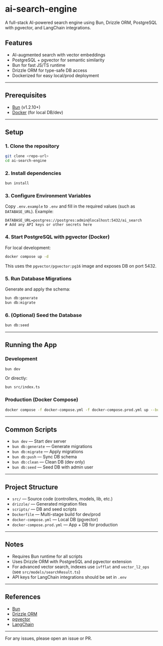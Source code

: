 # ai-search-engine

A full-stack AI-powered search engine using Bun, Drizzle ORM, PostgreSQL with pgvector, and LangChain integrations.

## Features
- AI-augmented search with vector embeddings
- PostgreSQL + pgvector for semantic similarity
- Bun for fast JS/TS runtime
- Drizzle ORM for type-safe DB access
- Dockerized for easy local/prod deployment

---

## Prerequisites
- [Bun](https://bun.sh/) (v1.2.10+)
- [Docker](https://www.docker.com/) (for local DB/dev)

---

## Setup

### 1. Clone the repository
```bash
git clone <repo-url>
cd ai-search-engine
```

### 2. Install dependencies
```bash
bun install
```

### 3. Configure Environment Variables
Copy `.env.example` to `.env` and fill in the required values (such as `DATABASE_URL`). Example:

```
DATABASE_URL=postgres://postgres:admin@localhost:5432/ai_search
# Add any API keys or other secrets here
```

### 4. Start PostgreSQL with pgvector (Docker)
For local development:
```bash
docker compose up -d
```
This uses the `pgvector/pgvector:pg16` image and exposes DB on port 5432.

### 5. Run Database Migrations
Generate and apply the schema:
```bash
bun db:generate
bun db:migrate
```

### 6. (Optional) Seed the Database
```bash
bun db:seed
```

---

## Running the App

### Development
```bash
bun dev
```
Or directly:
```bash
bun src/index.ts
```

### Production (Docker Compose)
```bash
docker compose -f docker-compose.yml -f docker-compose.prod.yml up --build
```

---

## Common Scripts
- `bun dev` — Start dev server
- `bun db:generate` — Generate migrations
- `bun db:migrate` — Apply migrations
- `bun db:push` — Sync DB schema
- `bun db:clean` — Clean DB (dev only)
- `bun db:seed` — Seed DB with admin user

---

## Project Structure
- `src/` — Source code (controllers, models, lib, etc.)
- `drizzle/` — Generated migration files
- `scripts/` — DB and seed scripts
- `Dockerfile` — Multi-stage build for dev/prod
- `docker-compose.yml` — Local DB (pgvector)
- `docker-compose.prod.yml` — App + DB for production

---

## Notes
- Requires Bun runtime for all scripts
- Uses Drizzle ORM with PostgreSQL and pgvector extension
- For advanced vector search, indexes use `ivfflat` and `vector_l2_ops` (see `src/models/searchResult.ts`)
- API keys for LangChain integrations should be set in `.env`

---

## References
- [Bun](https://bun.sh/)
- [Drizzle ORM](https://orm.drizzle.team/)
- [pgvector](https://github.com/pgvector/pgvector)
- [LangChain](https://js.langchain.com/)

---

For any issues, please open an issue or PR.
